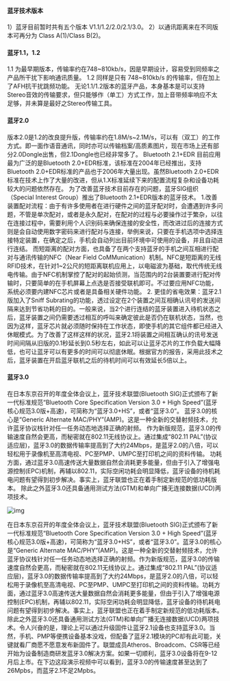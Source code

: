 #### 蓝牙技术版本
1）蓝牙目前暂时共有五个版本 V1.1/1.2/2.0/2.1/3.0。
2）以通讯距离来在不同版本可再分为 Class A(1)/Class B(2)。
#### 蓝牙1.1，1.2
1.1 为最早期版本，传输率约在748~810kb/s，因是早期设计，容易受到同频率之产品所干扰下影响通讯质量。
1.2 同样是只有 748~810kb/s 的传输率，但在加上了AFH抗干扰跳频功能。
无论1.1/1.2版本的蓝牙产品，本身基本是可以支持Stereo音效的传输要求，但只能够作（单工）方式工作，加上音带频率响应不太足够，并未算是最好之Stereo传输工具。
#### 蓝牙2.0
版本2.0是1.2的改良提升版，传输率约在1.8M/s~2.1M/s，可以有（双工）的工作方式。即一面作语音通讯，同时亦可以传输档案/高质素图片，现在市场上还有部分2.0Dongle出售，但2.1Dongle也已经非常多了。
Bluetooth 2.1+EDR
目前应用最为广泛的是Bluetooth 2.0+EDR标准，该标准在2004年已经推出，支持Bluetooth 2.0+EDR标准的产品也于2006年大量出现。虽然Bluetooth 2.0+EDR标准在技术上作了大量的改进，但从1.X标准延续下来的配置流程复杂和设备功耗较大的问题依然存在。
为了改善蓝牙技术目前存在的问题，蓝牙SIG组织（Special Interest Group）推出了Bluetooth 2.1+EDR版本的蓝牙技术。
1.改善装置配对流程：由于有许多使用者在进行硬件之间的蓝牙配对时，会遭遇到许多问题，不管是单次配对，或者是永久配对，在配对的过程与必要操作过于繁杂，以往在连接过程中，需要利用个人识别码来确保连接的安全性，而改进过后的连接方式则是会自动使用数字密码来进行配对与连接，举例来说，只要在手机选项中选择连接特定装置，在确定之后，手机会自动列出目前环境中可使用的设备，并且自动进行连结。
而短距离的配对方面，也具备了在两个支持蓝牙的手机之间互相进行配对与通讯传输的NFC（Near Field CoMMunication）机制。NFC是短距离的无线RFID技术，在针对1~2公尺的短距离联机应用上，以电磁波为基础，取代传统无线电传输。由于NFC机制掌控了配对的起始侦测，当范围内的2台装置要进行配对传输时，只要简单的在手机屏幕上点选是否接受联机即可。不过要应用NFC功能，系统必须要内建NFC芯片或者是具备相关硬件功能。
2. 更佳的省电效果：蓝牙2.1版加入了Sniff Subrating的功能，透过设定在2个装置之间互相确认讯号的发送间隔来达到节省功耗的目的。一般来说，当2个进行连结的蓝牙装置进入待机状态之后，蓝牙装置之间仍需要透过相互的呼叫来确定彼此是否仍在联机状态，当然，也因为这样，蓝牙芯片就必须随时保持在工作状态，即使手机的其它组件都已经进入休眠模式。为了改善了这样这样的状况，蓝牙2.1将装置之间相互确认的讯号发送时间间隔从旧版的0.1秒延长到0.5秒左右，如此可以让蓝牙芯片的工作负载大幅降低，也可让蓝牙可以有更多的时间可以彻底休眠。根据官方的报告，采用此技术之后，蓝牙装置在开启蓝牙联机之后的待机时间可以有效延长5倍以上。
#### 蓝牙3.0
在日本东京召开的年度全体会议上，蓝牙技术联盟(Bluetooth SIG)正式颁布了新一代标准规范“Bluetooth Core Specification Version 3.0 + High Speed”(蓝牙核心规范3.0版+高速)，可简称为“蓝牙3.0+HS”，或者“蓝牙3.0”。
蓝牙3.0的核心是“Generic Alternate MAC/PHY”(AMP)。这是一种全新的交替射频技术，允许蓝牙协议栈针对任一任务动态地选择正确的射频。
作为新版规范，蓝牙3.0的传输速度自然会更高，而秘密就在802.11无线协议上。通过集成“802.11 PAL”(协议适应层)，蓝牙3.0的数据传输率提高到了大约24Mbps，是蓝牙2.0的八倍，可以轻松用于录像机至高清电视、PC至PMP、UMPC至打印机之间的资料传输。
功耗方面，通过蓝牙3.0高速传送大量数据自然会消耗更多能量，但由于引入了增强电源控制(EPC)机制，再辅以802.11，实际空闲功耗会明显降低，蓝牙设备的待机耗电问题有望得到初步解决。事实上，蓝牙联盟也正在着手制定新规范的低功耗版本。
除此之外蓝牙3.0还具备通用测试方法(GTM)和单向广播无连接数据(UCD)两项技术。

![img](http://emanual.github.io/md-android/img/network_bluetooth/03_bluetooth.jpg) 

在日本东京召开的年度全体会议上，蓝牙技术联盟(Bluetooth SIG)正式颁布了新一代标准规范“Bluetooth Core Specification Version 3.0 + High Speed”(蓝牙核心规范3.0版+高速)，可简称为“蓝牙3.0+HS”，或者“蓝牙3.0”。蓝牙3.0的核心是“Generic Alternate MAC/PHY”(AMP)。这是一种全新的交替射频技术，允许蓝牙协议栈针对任一任务动态地选择正确的射频。作为新版规范，蓝牙3.0的传输速度自然会更高，而秘密就在802.11无线协议上。通过集成“802.11 PAL”(协议适应层)，蓝牙3.0的数据传输率提高到了大约24Mbps，是蓝牙2.0的八倍，可以轻松用于录像机至高清电视、PC至PMP、UMPC至打印机之间的资料传输。功耗方面，通过蓝牙3.0高速传送大量数据自然会消耗更多能量，但由于引入了增强电源控制(EPC)机制，再辅以802.11，实际空闲功耗会明显降低，蓝牙设备的待机耗电问题有望得到初步解决。事实上，蓝牙联盟也正在着手制定新规范的低功耗版本。除此之外蓝牙3.0还具备通用测试方法(GTM)和单向广播无连接数据(UCD)两项技术。令人兴奋的是，理论上可以通过升级固件让蓝牙2.1设备也支持蓝牙3.0。当然，手机、PMP等便携设备基本没戏，但配备了蓝牙2.1模块的PC却有此可能，关键就看厂商愿不愿意发布新固件了。联盟成员Atheros、Broadcom、CSR等已经开始为设备制造商研发蓝牙3.0解决方案。如果一切顺利，蓝牙3.0设备将在9-12月后上市。在下边这段演示视频中可以看到，蓝牙3.0的传输速度甚至达到了26Mpbs，而蓝牙2.1不足2Mpbs。
